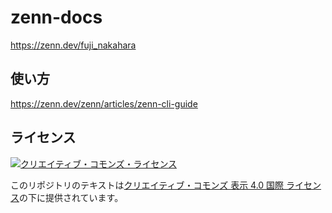 # zenn-docs

https://zenn.dev/fuji_nakahara

## 使い方

https://zenn.dev/zenn/articles/zenn-cli-guide

## ライセンス

[![クリエイティブ・コモンズ・ライセンス](https://i.creativecommons.org/l/by/4.0/88x31.png)](http://creativecommons.org/licenses/by/4.0/)

このリポジトリのテキストは[クリエイティブ・コモンズ 表示 4.0 国際 ライセンス](http://creativecommons.org/licenses/by/4.0/)の下に提供されています。

